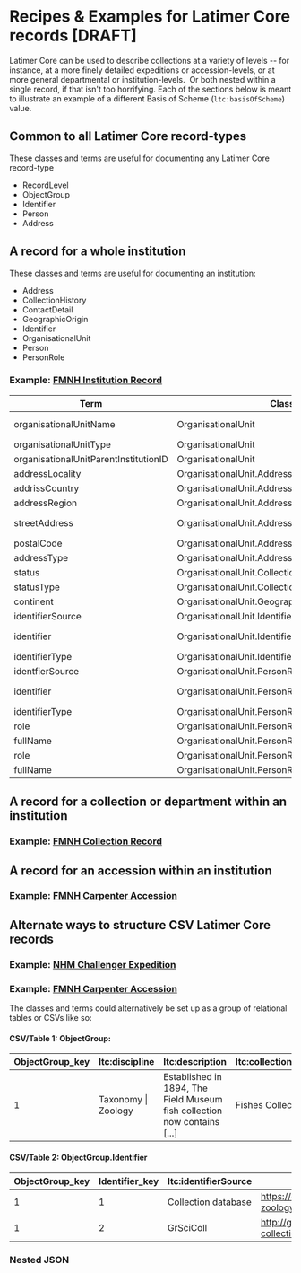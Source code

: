 # Recipes & Examples for Latimer Core records [DRAFT]

Latimer Core can be used to describe collections at a variety of levels -- for instance, at a more finely detailed expeditions or accession-levels, or at more general departmental or institution-levels.  Or both nested within a single record, if that isn't too horrifying.
Each of the sections below is meant to illustrate an example of a different Basis of Scheme (`ltc:basisOfScheme`) value.

## Common to all Latimer Core record-types
These classes and terms are useful for documenting any Latimer Core record-type
- RecordLevel
- ObjectGroup
- Identifier
- Person
- Address

## A record for a whole institution 
These classes and terms are useful for documenting an institution:
- Address
- CollectionHistory
- ContactDetail
- GeographicOrigin 
- Identifier 
- OrganisationalUnit 
- Person 
- PersonRole 

### Example: [FMNH Institution Record](https://docs.google.com/spreadsheets/d/1ceUOYz6w6wxW6m_Lepj2RIXpTl5pZULD-Er71i4_3J0/edit#gid=1389433917)

Term | Class |	Value
---|---|---
organisationalUnitName | OrganisationalUnit	| Field Museum of Natural History
organisationalUnitType | OrganisationalUnit |	Institution
organisationalUnitParentInstitutionID | OrganisationalUnit | urn:lsid:biocol.org:col:34795
addressLocality	| OrganisationalUnit.Address	| Chicago
addrissCountry	| OrganisationalUnit.Address	| USA
addressRegion	| OrganisationalUnit.Address	| IL
streetAddress	| OrganisationalUnit.Address	| 1400 S DuSable Lake Shore Dr.
postalCode | OrganisationalUnit.Address	| 60605
addressType	| OrganisationalUnit.Address | Physical
status	| OrganisationalUnit.CollectionStatusHistory	| open
statusType	| OrganisationalUnit.CollectionStatusHistory	| Organizational
continent	| OrganisationalUnit.GeographicOrigin	| worldwide
identifierSource	| OrganisationalUnit.Identifier	| GrSciColl
identifier	| OrganisationalUnit.Identifier	| urn:uuid:ea4f0640-ef20-40aa-b359-166f07c7492a
identifierType	| OrganisationalUnit.Identifier	| UUID
identfierSource	| OrganisationalUnit.PersonRole_1.Person.Identifier	| ORCid
identifier	| OrganisationalUnit.PersonRole_1.Person.Identifier | https://orcid.org/0000-0001-8777-7143
identifierType	| OrganisationalUnit.PersonRole_1.Person.Identifier	| URL
role	| OrganisationalUnit.PersonRole_1	| CTO
fullName	| OrganisationalUnit.PersonRole_1.Person	| Rob Zschernitz
role	| OrganisationalUnit.PersonRole_2	| CEO
fullName	| OrganisationalUnit.PersonRole_2.Person	| Julian Siggers


## A record for a collection or department within an institution

### Example: [FMNH Collection Record](https://docs.google.com/spreadsheets/d/1ceUOYz6w6wxW6m_Lepj2RIXpTl5pZULD-Er71i4_3J0/edit#gid=0&range=A1)


## A record for an accession within an institution

### Example: [FMNH Carpenter Accession](https://docs.google.com/spreadsheets/d/1ceUOYz6w6wxW6m_Lepj2RIXpTl5pZULD-Er71i4_3J0/edit#gid=1102807335&range=A1)



## Alternate ways to structure CSV Latimer Core records

### Example: [NHM Challenger Expedition](https://docs.google.com/spreadsheets/d/1IxHdpMJyn_TZaTlIKw_jUSlz6uZZ_ApTi5QL9i0kvRg/edit#gid=1755256505)

### Example: [FMNH Carpenter Accession](https://docs.google.com/spreadsheets/d/10OXg7Vp750P6wIhtWlx2TnuZ8MfaeTK6QnlnDl4wYsY/edit#gid=0)

The classes and terms could alternatively be set up as a group of relational tables or CSVs like so:
#### CSV/Table 1: ObjectGroup:

ObjectGroup_key | ltc:discipline | ltc:description | ltc:collectionName
---|---|---|---
1 | Taxonomy \| Zoology | Established in 1894, The Field Museum fish collection now contains [...] | Fishes Collection


#### CSV/Table 2: ObjectGroup.Identifier

ObjectGroup_key | Identifier_key | ltc:identifierSource | ltc:identifier | ltc:identifierType 
---|---|---|---|---
1 | 1 | Collection database | https://collections-zoology.fieldmuseum.org/Fishes | URL
1 | 2 | GrSciColl | http://grscicoll.org/institutional-collection/fish-collections | GRSCICOLL URI


### Nested JSON

